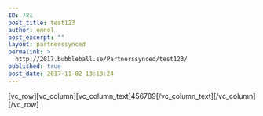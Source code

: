 ```yaml
---
ID: 781
post_title: test123
author: ennol
post_excerpt: ""
layout: partnerssynced
permalink: >
  http://2017.bubbleball.se/Partnerssynced/test123/
published: true
post_date: 2017-11-02 13:13:24
---
```

[vc_row][vc_column][vc_column_text]456789[/vc_column_text][/vc_column][/vc_row]